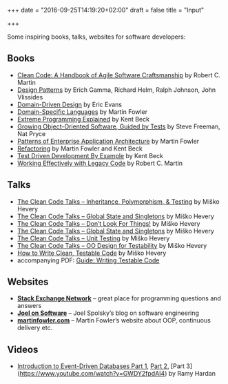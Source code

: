 +++
date = "2016-09-25T14:19:20+02:00"
draft = false
title = "Input"

+++

Some inspiring books, talks, websites for software developers:

## Books

  - [Clean Code: A Handbook of Agile Software Craftsmanship](http://www.amazon.com/Clean-Code-Handbook-Software-Craftsmanship/dp/0132350882/) by Robert C. Martin
  - [Design Patterns](http://www.amazon.com/Design-Patterns-Elements-Reusable-Object-Oriented/dp/0201633612/) by Erich Gamma, Richard Helm, Ralph Johnson, John Vlissides
  - [Domain-Driven Design](http://www.amazon.com/Domain-Driven-Design-Tackling-Complexity-Software/dp/0321125215/) by Eric Evans
  - [Domain-Specific Languages](http://www.amazon.com/Domain-Specific-Languages-Addison-Wesley-Signature-Fowler/dp/0321712943/) by Martin Fowler
  - [Extreme Programming Explained](http://www.amazon.com/Extreme-Programming-Explained-Embrace-Change/dp/0321278658/) by Kent Beck
  - [Growing Object-Oriented Software, Guided by Tests](http://www.amazon.com/Growing-Object-Oriented-Software-Guided-Tests/dp/0321503627/) by Steve Freeman, Nat Pryce
  - [Patterns of Enterprise Application Architecture](http://www.amazon.com/Patterns-Enterprise-Application-Architecture-Martin/dp/0321127420/) by Martin Fowler
  - [Refactoring](http://www.amazon.com/Refactoring-Improving-Design-Existing-Code/dp/0201485672/) by Martin Fowler and Kent Beck
  - [Test Driven Development By Example](http://www.amazon.com/Test-Driven-Development-Kent-Beck/dp/0321146530/) by Kent Beck
  - [Working Effectively with Legacy Code](http://www.amazon.com/Working-Effectively-Legacy-Michael-Feathers/dp/0131177052/) by Robert C. Martin

## Talks

  - [The Clean Code Talks &#8211; Inheritance, Polymorphism, &#038; Testing](https://www.youtube.com/watch?v=4F72VULWFvc&#038;list=PL693EFD059797C21E&#038;index=1) by Miško Hevery
  - [The Clean Code Talks &#8211; Global State and Singletons](https://www.youtube.com/watch?v=-FRm3VPhseI&#038;index=2&#038;list=PL693EFD059797C21E&#038;index=2) by Miško Hevery
  - [The Clean Code Talks &#8211; Don&#8217;t Look For Things!](https://www.youtube.com/watch?v=RlfLCWKxHJ0&#038;list=PL693EFD059797C21E&#038;index=3) by Miško Hevery
  - [The Clean Code Talks &#8211; Global State and Singletons](https://www.youtube.com/watch?v=-FRm3VPhseI&#038;list=PL693EFD059797C21E&#038;index=4) by Miško Hevery
  - [The Clean Code Talks &#8211; Unit Testing](https://www.youtube.com/watch?v=wEhu57pih5w&#038;index=5&#038;list=PL693EFD059797C21E&#038;index=5) by Miško Hevery
  - [The Clean Code Talks &#8211; OO Design for Testability](https://www.youtube.com/watch?v=acjvKJiOvXw&#038;list=PL693EFD059797C21E&#038;index=8) by Miško Hevery
  - [How to Write Clean, Testable Code](https://www.youtube.com/watch?v=XcT4yYu_TTs) by Miško Hevery
  - accompanying PDF: [Guide: Writing Testable Code](http://misko.hevery.com/attachments/Guide-Writing%20Testable%20Code.pdf)

## Websites

  - <strong>[Stack Exchange Network](http://stackexchange.com)</strong> &#8211; great place for programming questions and answers
  - <strong>[Joel on Software](http://joelonsoftware.com)</strong> &#8211; Joel Spolsky&#8217;s blog on software engineering
  - <strong>[martinfowler.com](http://martinfowler.com/)</strong> &#8211; Martin Fowler&#8217;s website about OOP, continuous delivery etc.

## Videos

  - [Introduction to Event-Driven Databases Part 1](https://www.youtube.com/watch?v=sCLsPruvrpM), [Part 2](https://www.youtube.com/watch?v=qAN-ruIs3Qo), [Part 3] (https://www.youtube.com/watch?v=GWDY2fpdAI4) by Ramy Hardan

